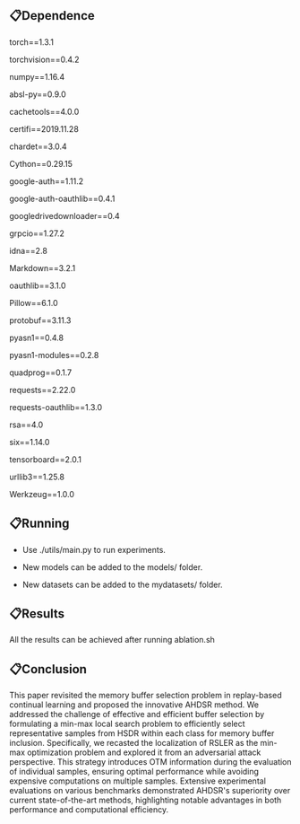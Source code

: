 ## 📋Dependence
torch==1.3.1 

torchvision==0.4.2 

numpy==1.16.4 

absl-py==0.9.0 

cachetools==4.0.0 

certifi==2019.11.28

chardet==3.0.4 

Cython==0.29.15

google-auth==1.11.2 

google-auth-oauthlib==0.4.1 

googledrivedownloader==0.4 

grpcio==1.27.2 

idna==2.8 

Markdown==3.2.1 

oauthlib==3.1.0 

Pillow==6.1.0 

protobuf==3.11.3 

pyasn1==0.4.8 

pyasn1-modules==0.2.8 

quadprog==0.1.7 

requests==2.22.0 

requests-oauthlib==1.3.0 

rsa==4.0 

six==1.14.0 

tensorboard==2.0.1 

urllib3==1.25.8 

Werkzeug==1.0.0 

## 📋Running

- Use ./utils/main.py to run experiments. 

- New models can be added to the models/ folder.

- New datasets can be added to the mydatasets/ folder.

## 📋Results

All the results can be achieved after running ablation.sh



## 📋Conclusion

This paper revisited the memory buffer selection problem in replay-based continual learning and proposed the innovative AHDSR method. We addressed the challenge of effective and efficient buffer selection by formulating a min-max local search problem to efficiently select representative samples from HSDR within each class for memory buffer inclusion. Specifically, we recasted the localization of RSLER as the min-max optimization problem and explored it from an adversarial attack perspective. This strategy introduces OTM information during the evaluation of individual samples, ensuring optimal performance while avoiding expensive computations on multiple samples. Extensive experimental evaluations on various benchmarks demonstrated AHDSR's superiority over current state-of-the-art methods, highlighting notable advantages in both performance and computational efficiency.